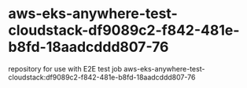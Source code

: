 # aws-eks-anywhere-test-cloudstack-df9089c2-f842-481e-b8fd-18aadcddd807-76
repository for use with E2E test job aws-eks-anywhere-test-cloudstack:df9089c2-f842-481e-b8fd-18aadcddd807-76
